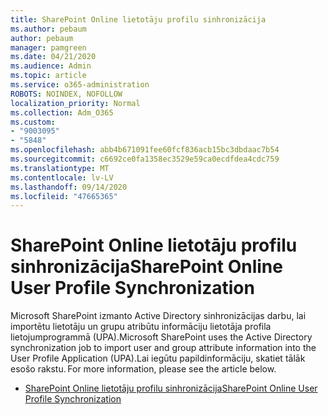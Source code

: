 ```yaml
---
title: SharePoint Online lietotāju profilu sinhronizācija
ms.author: pebaum
author: pebaum
manager: pamgreen
ms.date: 04/21/2020
ms.audience: Admin
ms.topic: article
ms.service: o365-administration
ROBOTS: NOINDEX, NOFOLLOW
localization_priority: Normal
ms.collection: Adm_O365
ms.custom:
- "9003095"
- "5848"
ms.openlocfilehash: abb4b671091fee60fcf836acb15bc3dbdaac7b54
ms.sourcegitcommit: c6692ce0fa1358ec3529e59ca0ecdfdea4cdc759
ms.translationtype: MT
ms.contentlocale: lv-LV
ms.lasthandoff: 09/14/2020
ms.locfileid: "47665365"
---
```

# <a name="sharepoint-online-user-profile-synchronization"></a><span data-ttu-id="c64bf-102">SharePoint Online lietotāju profilu sinhronizācija</span><span class="sxs-lookup"><span data-stu-id="c64bf-102">SharePoint Online User Profile Synchronization</span></span>

<span data-ttu-id="c64bf-103">Microsoft SharePoint izmanto Active Directory sinhronizācijas darbu, lai importētu lietotāju un grupu atribūtu informāciju lietotāja profila lietojumprogrammā (UPA).</span><span class="sxs-lookup"><span data-stu-id="c64bf-103">Microsoft SharePoint uses the Active Directory synchronization job to import user and group attribute information into the User Profile Application (UPA).</span></span><span data-ttu-id="c64bf-104">Lai iegūtu papildinformāciju, skatiet tālāk esošo rakstu.</span><span class="sxs-lookup"><span data-stu-id="c64bf-104"> For more information, please see the article below.</span></span>

- [<span data-ttu-id="c64bf-105">SharePoint Online lietotāju profilu sinhronizācija</span><span class="sxs-lookup"><span data-stu-id="c64bf-105">SharePoint Online User Profile Synchronization</span></span>](https://docs.microsoft.com/sharepoint/user-profile-sync)
